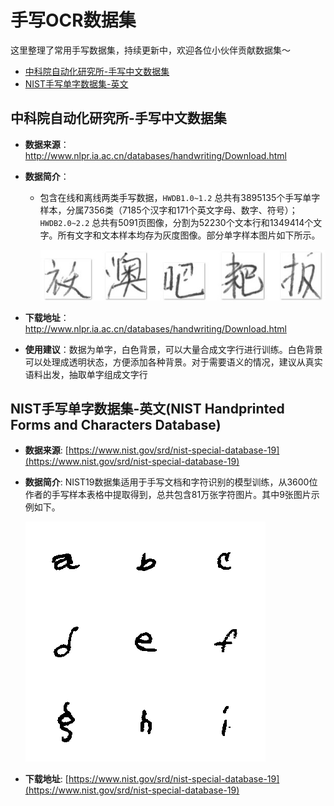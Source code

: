 # 手写OCR数据集

这里整理了常用手写数据集，持续更新中，欢迎各位小伙伴贡献数据集～

- [中科院自动化研究所-手写中文数据集](#中科院自动化研究所-手写中文数据集)
- [NIST手写单字数据集-英文](#NIST手写单字数据集-英文)

<a name="中科院自动化研究所-手写中文数据集"></a>

## 中科院自动化研究所-手写中文数据集

- **数据来源**：http://www.nlpr.ia.ac.cn/databases/handwriting/Download.html
- **数据简介**：
    * 包含在线和离线两类手写数据，`HWDB1.0~1.2`
      总共有3895135个手写单字样本，分属7356类（7185个汉字和171个英文字母、数字、符号）；`HWDB2.0~2.2`
      总共有5091页图像，分割为52230个文本行和1349414个文字。所有文字和文本样本均存为灰度图像。部分单字样本图片如下所示。

      ![](../../datasets/CASIA_0.jpg)

- **下载地址**：http://www.nlpr.ia.ac.cn/databases/handwriting/Download.html
- **使用建议**：数据为单字，白色背景，可以大量合成文字行进行训练。白色背景可以处理成透明状态，方便添加各种背景。对于需要语义的情况，建议从真实语料出发，抽取单字组成文字行

<a name="NIST手写单字数据集-英文"></a>

## NIST手写单字数据集-英文(NIST Handprinted Forms and Characters Database)

- **数据来源**: [https://www.nist.gov/srd/nist-special-database-19](https://www.nist.gov/srd/nist-special-database-19)

- **数据简介**: NIST19数据集适用于手写文档和字符识别的模型训练，从3600位作者的手写样本表格中提取得到，总共包含81万张字符图片。其中9张图片示例如下。

  ![](../../datasets/nist_demo.png)


- **下载地址**: [https://www.nist.gov/srd/nist-special-database-19](https://www.nist.gov/srd/nist-special-database-19)
